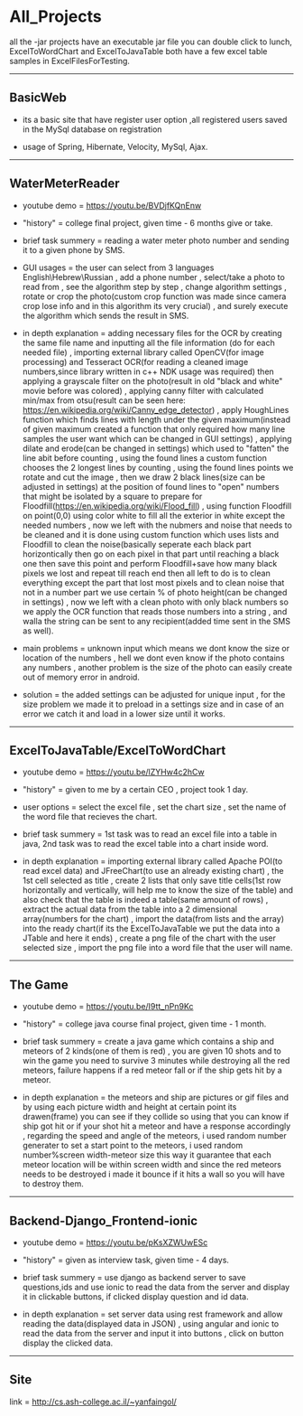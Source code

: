 # All_Projects
all the -jar projects have an executable jar file you can double click to lunch, ExcelToWordChart and ExcelToJavaTable both have a few excel table samples in ExcelFilesForTesting.

----------

**BasicWeb**
-------------

- its a basic site that have register user option ,all registered users saved in the MySql database on registration

- usage of Spring, Hibernate, Velocity, MySql, Ajax.

----------

**WaterMeterReader**
-------------

- youtube demo = https://youtu.be/BVDjfKQnEnw

- "history" = college final project, given time - 6 months give or take.

- brief task summery = reading a water meter photo number and sending it to a given phone by SMS.

- GUI usages = the user can select from 3 languages English\Hebrew\Russian , add a phone number , select/take a photo to read from , see the algorithm step by step , change algorithm settings , rotate or crop the photo(custom crop function was made since camera crop lose info and in this algorithm its very crucial) , and surely execute the algorithm which sends the result in SMS.

- in depth explanation = adding necessary files for the OCR by creating the same file name and inputting all the file information (do for each needed file) , importing external library called OpenCV(for image processing) and Tesseract OCR(for reading a cleaned image numbers,since library written in c++ NDK usage was required) then applying a grayscale filter on the photo(result in old "black and white" movie before was colored) , applying canny filter with calculated min/max from otsu(result can be seen here: https://en.wikipedia.org/wiki/Canny_edge_detector) , apply HoughLines function which finds lines with length under the given maximum(instead of given maximum created a function that only required how many line samples the user want which can be changed in GUI settings) , applying dilate and erode(can be changed in settings) which used to "fatten" the line abit before counting , using the found lines a custom function chooses the 2 longest lines by counting , using the found lines points we rotate and cut the image , then we draw 2 black lines(size can be adjusted in settings) at the position of found lines to "open" numbers that might be isolated by a square to prepare for Floodfill(https://en.wikipedia.org/wiki/Flood_fill) , using function Floodfill on point(0,0) using color white to fill all the exterior in white except the needed numbers , now we left with the nubmers and noise that needs to be cleaned and it is done using custom function which uses lists and Floodfill to clean the noise(basically seperate each black part horizontically then go on each pixel in that part until reaching a black one then save this point and perform Floodfill+save how many black pixels we lost and repeat till reach end then all left to do is to clean everything except the part that lost most pixels and to clean noise that not in a number part we use certain % of photo height(can be changed in settings) , now we left with a clean photo with only black numbers so we apply the OCR function that reads those numbers into a string , and walla the string can be sent to any recipient(added time sent in the SMS as well).

- main problems = unknown input which means we dont know the size or location of the numbers , hell we dont even know if the photo contains any numbers , another problem is the size of the photo can easily create out of memory error in android.

- solution = the added settings can be adjusted for unique input , for the size problem we made it to preload in a settings size and in case of an error we catch it and load in a lower size until it works.

----------

**ExcelToJavaTable/ExcelToWordChart**
-------------

- youtube demo = https://youtu.be/lZYHw4c2hCw

- "history" = given to me by a certain CEO , project took 1 day.

- user options = select the excel file , set the chart size , set the name of the word file that recieves the chart.

- brief task summery = 1st task was to read an excel file into a table in java, 2nd task was to read the excel table into a chart inside word.

- in depth explanation = importing external library called Apache POI(to read excel data) and JFreeChart(to use an already existing chart) , the 1st cell selected as title , create 2 lists that only save title cells(1st row horizontally and vertically, will help me to know the size of the table) and also check that the table is indeed a table(same amount of rows) , extract the actual data from the table into a 2 dimensional array(numbers for the chart) , import the data(from lists and the array) into the ready chart(if its the ExcelToJavaTable we put the data into a JTable and here it ends) , create a png file of the chart with the user selected size , import the png file into a word file that the user will name.


----------

**The Game**
-------------

- youtube demo = https://youtu.be/I9tt_nPn9Kc

- "history" = college java course final project, given time - 1 month.

- brief task summery = create a java game which contains a ship and meteors of 2 kinds(one of them is red) , you are given 10 shots and to win the game you need to survive 3 minutes while destroying all the red meteors, failure happens if a red meteor fall or if the ship gets hit by a meteor.

- in depth explanation = the meteors and ship are pictures or gif files and by using each picture width and height at certain point its drawen(frame) you can see if they collide so using that you can know if ship got hit or if your shot hit a meteor and have a response accordingly , regarding the speed and angle of the meteors, i used random number generater to set a start point to the meteors, i used random number%screen width-meteor size this way it guarantee that each meteor location will be within screen width and since the red meteors needs to be destroyed i made it bounce if it hits a wall so you will have to destroy them.


----------

**Backend-Django_Frontend-ionic**
-------------

- youtube demo = https://youtu.be/pKsXZWUwESc

- "history" = given as interview task, given time - 4 days.

- brief task summery = use django as backend server to save questions,ids and use ionic to read the data from the server and display it in clickable buttons, if clicked display question and id data.

- in depth explanation = set server data using rest framework and allow reading the data(displayed data in JSON) , using angular and ionic to read the data from the server and input it into buttons , click on button display the clicked data.


----------

**Site**
-------------

link = http://cs.ash-college.ac.il/~yanfaingol/
